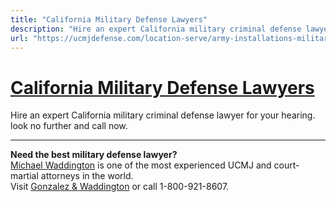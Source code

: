 ```yaml
---
title: "California Military Defense Lawyers"
description: "Hire an expert California military criminal defense lawyer for your hearing. look no further and call now."
url: "https://ucmjdefense.com/location-serve/army-installations-military-base/ca-military-defense-lawyers.html"
---
```


# [California Military Defense Lawyers](https://ucmjdefense.com/location-serve/army-installations-military-base/ca-military-defense-lawyers.html)

Hire an expert California military criminal defense lawyer for your hearing. look no further and call now.

---

**Need the best military defense lawyer?**  
[Michael Waddington](https://ucmjdefense.com/attorneys/michael-stewart-waddington-partner.html) is one of the most experienced UCMJ and court-martial attorneys in the world.  
Visit [Gonzalez & Waddington](https://ucmjdefense.com) or call 1-800-921-8607.
